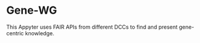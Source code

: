 # Gene-WG

This Appyter uses FAIR APIs from different DCCs to find and present gene-centric knowledge.
